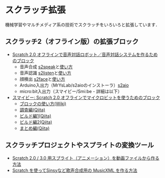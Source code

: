 # スクラッチ拡張

機械学習やマルチメディア系の技術でスクラッチをいろいろと拡張しています．

## スクラッチ2（オフライン版）の拡張ブロック

- [Scratch 2.0 オフラインで音声対話ロボット／音声対話システムを作るためのブロック](https://memakura.github.io/dialogsystem/)
    - 音声合成 [s2speak](https://github.com/memakura/s2speak/)と[使い方](https://github.com/memakura/s2speak/wiki/)
    - 音声認識 [s2listen](https://github.com/memakura/s2listen/)と[使い方](https://github.com/memakura/s2listen/wiki/)
    - 顔検出 [s2face](https://github.com/memakura/s2face/)と[使い方](https://github.com/memakura/s2face/wiki/)
    - Arduino入出力（MrYsLab/s2aioのインストーラ）[s2aio](https://github.com/memakura/s2aio/wiki/)
    - micro:bit入出力（スマイビー/Smi:be - 詳細は以下）
- [スマイビー: Scratch 2.0 オフラインでマイクロビットを使うためのブロック](https://memakura.github.io/s2microbit-ble/)
    - [ブロックの使い方(Wiki)](https://github.com/memakura/s2microbit-ble/wiki)
    - [調査編(Qiita)](https://qiita.com/memakura/items/6b74e01fba310ebf6381)
    - [ビルド編1(Qiita)](https://qiita.com/memakura/items/11a0426f9060da1ded7e)
    - [ビルド編2(Qiita)](https://qiita.com/memakura/items/dc5cf2ff39d24ceb53ff)
    - [まとめ編(Qiita)](https://qiita.com/memakura/items/1acab55a37651e9081b4)

## スクラッチプロジェクトやスプライトの変換ツール

- [Scratch 2.0 / 3.0 用スプライト（アニメーション）を動画ファイルから作る方法](https://memakura.github.io/seq2sprite/)
- [Scratch を使ってSinsyなど歌声合成用の MusicXML を作る方法](https://memakura.github.io/scratch-singer/)


